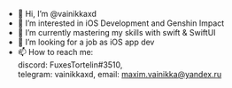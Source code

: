 - 👋 Hi, I’m @vainikkaxd
- 👀 I’m interested in iOS Development and Genshin Impact
- 🌱 I’m currently mastering my skills with swift & SwiftUI
- 💞️ I’m looking for a job as iOS app dev
- 📫 How to reach me:  
 discord: FuxesTortelin#3510,  
 telegram: vainikkaxd,
 email: maxim.vainikka@yandex.ru

<!---
Vainikkaxd is a ✨ special ✨ repository because its `README.md` (this file) appears on your GitHub profile.
You can click the Preview link to take a look at your changes.
--->
